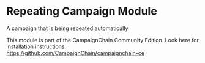 Repeating Campaign Module
=========================

A campaign that is being repeated automatically.

This module is part of the CampaignChain Community Edition. Look here for
installation instructions: https://github.com/CampaignChain/campaignchain-ce